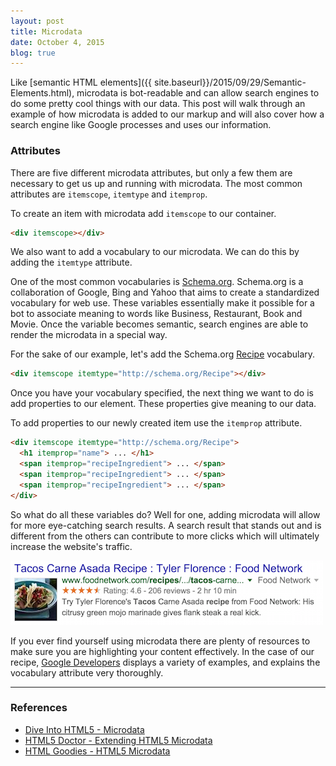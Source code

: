 ```yaml
---
layout: post
title: Microdata
date: October 4, 2015
blog: true
---
```


Like [semantic HTML elements]({{ site.baseurl}}/2015/09/29/Semantic-Elements.html), microdata is bot-readable and can allow search engines to do some pretty cool things with our data. This post will walk through an example of how microdata is added to our markup and will also cover how a search engine like Google processes and uses our information.

### Attributes

There are five different microdata attributes, but only a few them are necessary to get us up and running with microdata. The most common attributes are `itemscope`, `itemtype` and `itemprop`.

To create an item with microdata add `itemscope` to our container.

```HTML
<div itemscope></div>
```

We also want to add a vocabulary to our microdata. We can do this by adding the `itemtype` attribute.

One of the most common vocabularies is [Schema.org](http://schema.org). Schema.org is a collaboration of Google, Bing and Yahoo that aims to create a standardized vocabulary for web use. These variables essentially make it possible for a bot to associate meaning to words like Business, Restaurant, Book and Movie. Once the variable becomes semantic, search engines are able to render the microdata in a special way.

For the sake of our example, let's add the Schema.org [Recipe](http://schema.org/Recipe) vocabulary.

```HTML
<div itemscope itemtype="http://schema.org/Recipe"></div>
```

Once you have your vocabulary specified, the next thing we want to do is add properties to our element. These properties give meaning to our data.

To add properties to our newly created item use the `itemprop` attribute.

```HTML
<div itemscope itemtype="http://schema.org/Recipe">
  <h1 itemprop="name"> ... </h1>
  <span itemprop="recipeIngredient"> ... </span>
  <span itemprop="recipeIngredient"> ... </span>
  <span itemprop="recipeIngredient"> ... </span>
</div>
```

So what do all these variables do? Well for one, adding microdata will allow for more eye-catching search results. A search result that stands out and is different from the others can contribute to more clicks which will ultimately increase the website's traffic.

<img class="blog__image--small" src="/assets/images/blog/microdata/microdata.png">

If you ever find yourself using microdata there are plenty of resources to make sure you are highlighting your content effectively. In the case of our recipe, [Google Developers](https://developers.google.com/structured-data/rich-snippets/recipes) displays a variety of examples, and explains the vocabulary attribute very thoroughly.

---

### References
* [Dive Into HTML5 - Microdata](http://diveintohtml5.info/extensibility.html)
* [HTML5 Doctor - Extending HTML5 Microdata](http://html5doctor.com/microdata/)
* [HTML Goodies - HTML5 Microdata](http://www.htmlgoodies.com/html5/Web-Developer-Tutorial-HTML5-Microdata-3920016.htm#fbid=4RysEGf-yCX)
